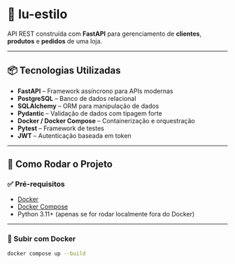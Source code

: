 # 🧵 lu-estilo

API REST construída com **FastAPI** para gerenciamento de **clientes**, **produtos** e **pedidos** de uma loja.

---

## 📦 Tecnologias Utilizadas

- **FastAPI** – Framework assíncrono para APIs modernas
- **PostgreSQL** – Banco de dados relacional
- **SQLAlchemy** – ORM para manipulação de dados
- **Pydantic** – Validação de dados com tipagem forte
- **Docker / Docker Compose** – Containerização e orquestração
- **Pytest** – Framework de testes
- **JWT** – Autenticação baseada em token

---

## 🚀 Como Rodar o Projeto

### ✅ Pré-requisitos

- [Docker](https://www.docker.com/)
- [Docker Compose](https://docs.docker.com/compose/)
- Python 3.11+ (apenas se for rodar localmente fora do Docker)

---

### 🔧 Subir com Docker

```bash
docker compose up --build
